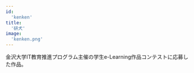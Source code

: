 ```yaml
---
id:
  'kenken'
title:
  '研犬'
image:
  'kenken.png'
---
```


金沢大学IT教育推進プログラム主催の学生e-Learning作品コンテストに応募した作品。
